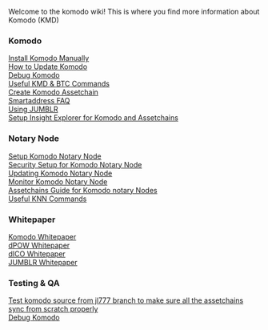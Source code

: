Welcome to the komodo wiki! This is where you find more information about Komodo (KMD)

### Komodo

[Install Komodo Manually](https://github.com/KomodoPlatform/komodo/wiki/Installing-Komodo-Manually)  
[How to Update Komodo](https://github.com/KomodoPlatform/komodo/wiki/How-to-update-Komodo)  
[Debug Komodo](https://github.com/KomodoPlatform/komodo/wiki/Debug-Komodo)  
[Useful KMD & BTC Commands](https://github.com/KomodoPlatform/komodo/wiki/Common-Useful-Komodo-and-Bitcoin-commands)  
[Create Komodo Assetchain](https://github.com/KomodoPlatform/komodo/wiki/Creating-New-Assetchain)  
[Smartaddress FAQ](https://github.com/KomodoPlatform/komodo/wiki/FAQ-for-smartaddresses)  
[Using JUMBLR](https://github.com/KomodoPlatform/komodo/wiki/Using-JUMBLR)  
[Setup Insight Explorer for Komodo and Assetchains](https://github.com/DeckerSU/komodo-explorers-install)

### Notary Node

[Setup Komodo Notary Node](https://github.com/KomodoPlatform/komodo/wiki/Setup-Komodo-Notary-Node)  
[Security Setup for Komodo Notary Node](https://github.com/KomodoPlatform/komodo/wiki/Standard-Security-Setup-for-Nodes)  
[Updating Komodo Notary Node](https://github.com/KomodoPlatform/komodo/wiki/Updating-notary-node-in-few-lessons)  
[Monitor Komodo Notary Node](https://github.com/KomodoPlatform/komodo/wiki/Monitor-your-Komodo-Notary-Node)  
[Assetchains Guide for Komodo notary Nodes](https://github.com/KomodoPlatform/komodo/wiki/Assetchains-Guide-for-Notary-Nodes)  
[Useful KNN Commands](https://github.com/KomodoPlatform/komodo/wiki/Useful-commands-KNN)

### Whitepaper

[Komodo Whitepaper](https://www.komodoplatform.com/en/whitepaper/2018-02-14-Komodo-White-Paper-Full.pdf)  
[dPOW Whitepaper](https://github.com/KomodoPlatform/komodo/wiki/Delayed-Proof-of-Work-(dPoW)-Whitepaper)  
[dICO Whitepaper](https://github.com/KomodoPlatform/KomodoPlatform/wiki/dICO-Whitepaper)  
[JUMBLR Whitepaper](https://github.com/KomodoPlatform/komodo/wiki/JUMBLR-Whitepaper)

### Testing & QA
[Test komodo source from jl777 branch to make sure all the assetchains sync from scratch properly](https://github.com/KomodoPlatform/komodo/wiki/Test-komodo-source-from-jl777-branch-to-make-sure-all-the-assetchains-sync-from-scratch-properly)  
[Debug Komodo](https://github.com/KomodoPlatform/komodo/wiki/Debug-Komodo)  